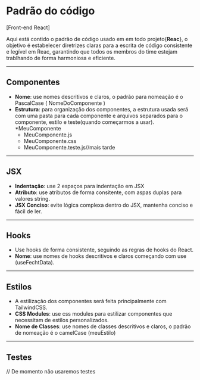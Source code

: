 # Padrão do código
[Front-end React]

Aqui está contido o padrão de código usado em em todo projeto{**Reac**}, o objetivo é estabelecer diretrizes claras para a escrita de código consistente e legível em Reac, garantindo que todos os membros do time estejam trablhando de forma harmoniosa e eficiente.

---
## Componentes
- **Nome**: use nomes descritivos e claros, o padrão para nomeação é o PascalCase ( NomeDoComponente )
- **Estrutura**: para organização dos componentes, a estrutura usada será com uma pasta para cada componente e arquivos separados para o componente, estilo e teste(quando começarmos a usar).
*MeuComponente
  + MeuComponente.js
  + MeuComponente.css
  + MeuComponente.teste.js//mais tarde

---
## JSX
- **Indentação**: use 2 espaços para indentação em JSX
- **Atributo**: use atributos de forma consitente, com aspas duplas para valores string.
- **JSX Conciso**: evite lógica complexa dentro do JSX, mantenha conciso e fácil de ler.

---
## Hooks
- Use hooks de forma consistente, seguindo as regras de hooks do React.
- **Nome**: use nomes de hooks descritivos e claros começando com use (useFechtData).

---
## Estilos
- A estilização dos componentes será feita principalmente com TailwindCSS.
- **CSS Modules**: use css modules para estilizar componentes que necessitam de estilos personalizados.
- **Nome de Classes**: use nomes de classes descritivos e claros, o padrão de nomeação é o camelCase (meuEstilo)

---
## Testes
// De momento não usaremos testes